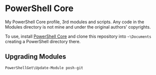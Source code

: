 # PowerShell Core

My PowerShell Core profile, 3rd modules and scripts. Any code in the Modules
directory is not mine and under the original authors' copyrights.

To use, install [PowerShell Core](https://github.com/PowerShell/PowerShell) and
clone this repository into `~\Documents` creating a PowerShell directory there.

## Upgrading Modules

```ps
PowerShellGet\Update-Module posh-git
```
